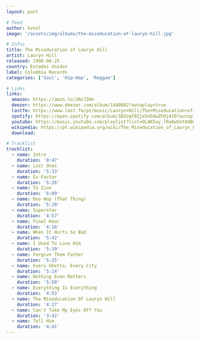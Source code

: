 ```yaml
---
layout: post

# Feed
author: kvnol
image: '/assets/img/albums/the-miseducation-of-lauryn-hill.jpg'

# Infos
title: The Miseducation of Lauryn Hill
artist: Lauryn Hill
released: 1998-08-25
country: Estados Unidos
label: Columbia Records
categories: ['Soul', 'Hip-Hop', 'Reggae']

# Links
links:
  amazon: https://amzn.to/2Nz7ZHn
  deezer: https://www.deezer.com/album/1440802?autoplay=true
  lastfm: https://www.last.fm/pt/music/Lauryn+Hill/The+Miseducation+of+Lauryn+Hill
  spotify: https://open.spotify.com/album/1BZoqf8Zje5nGdwZhOjAtD?autoplay=true
  youtube: https://music.youtube.com/playlist?list=OLAK5uy_lRo6wUst04Buqa-V-E55zmc2Dl_571ROs&feature=gws_kp_album&feature=gws_kp_artist
  wikipedia: https://pt.wikipedia.org/wiki/The_Miseducation_of_Lauryn_Hill
  download:

# Tracklist
tracklist:
  - name: Intro
    duration: '0:47'
  - name: Lost Ones
    duration: '5:33'
  - name: Ex-Factor
    duration: '5:26'
  - name: To Zion
    duration: '6:09'
  - name: Doo Wop (That Thing)
    duration: '5:20'
  - name: Superstar
    duration: '4:57'
  - name: Final Hour
    duration: '4:16'
  - name: When It Hurts So Bad
    duration: '5:42'
  - name: I Used To Love Him
    duration: '5:39'
  - name: Forgive Them Father
    duration: '5:15'
  - name: Every Ghetto, Every City
    duration: '5:14'
  - name: Nothing Even Matters
    duration: '5:50'
  - name: Everything Is Everything
    duration: '4:53'
  - name: The Miseducation Of Lauryn Hill
    duration: '4:17'
  - name: Can't Take My Eyes Off You
    duration: '3:42'
  - name: Tell Him
    duration: '4:41'
---
```

